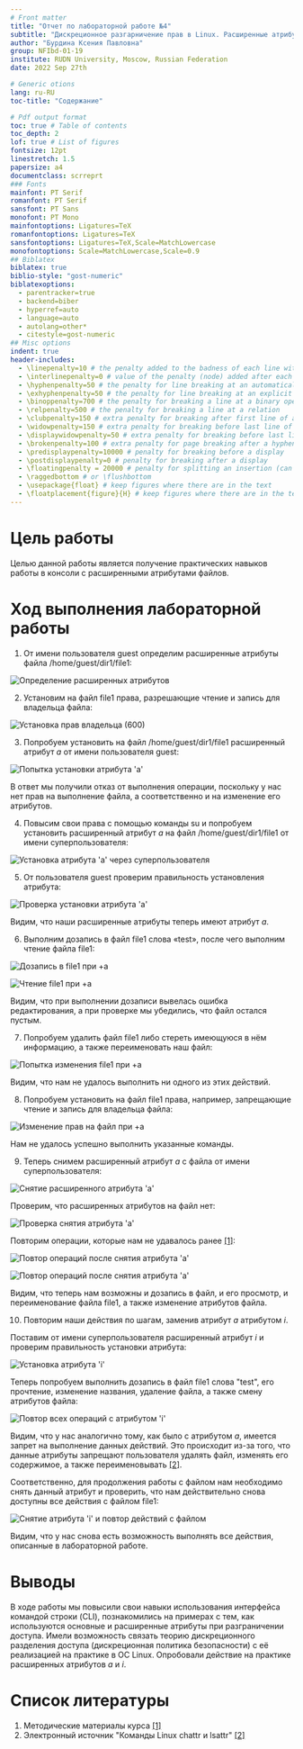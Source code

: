 ```yaml
---
# Front matter
title: "Отчет по лабораторной работе №4"
subtitle: "Дискреционное разгарничение прав в Linux. Расширенные атрибуты"
author: "Бурдина Ксения Павловна"
group: NFIbd-01-19
institute: RUDN University, Moscow, Russian Federation
date: 2022 Sep 27th

# Generic otions
lang: ru-RU
toc-title: "Содержание"

# Pdf output format
toc: true # Table of contents
toc_depth: 2
lof: true # List of figures
fontsize: 12pt
linestretch: 1.5
papersize: a4
documentclass: scrreprt
### Fonts
mainfont: PT Serif
romanfont: PT Serif
sansfont: PT Sans
monofont: PT Mono
mainfontoptions: Ligatures=TeX
romanfontoptions: Ligatures=TeX
sansfontoptions: Ligatures=TeX,Scale=MatchLowercase
monofontoptions: Scale=MatchLowercase,Scale=0.9
## Biblatex
biblatex: true
biblio-style: "gost-numeric"
biblatexoptions:
  - parentracker=true
  - backend=biber
  - hyperref=auto
  - language=auto
  - autolang=other*
  - citestyle=gost-numeric
## Misc options
indent: true
header-includes:
  - \linepenalty=10 # the penalty added to the badness of each line within a paragraph (no associated penalty node) Increasing the value makes tex try to have fewer lines in the paragraph.
  - \interlinepenalty=0 # value of the penalty (node) added after each line of a paragraph.
  - \hyphenpenalty=50 # the penalty for line breaking at an automatically inserted hyphen
  - \exhyphenpenalty=50 # the penalty for line breaking at an explicit hyphen
  - \binoppenalty=700 # the penalty for breaking a line at a binary operator
  - \relpenalty=500 # the penalty for breaking a line at a relation
  - \clubpenalty=150 # extra penalty for breaking after first line of a paragraph
  - \widowpenalty=150 # extra penalty for breaking before last line of a paragraph
  - \displaywidowpenalty=50 # extra penalty for breaking before last line before a display math
  - \brokenpenalty=100 # extra penalty for page breaking after a hyphenated line
  - \predisplaypenalty=10000 # penalty for breaking before a display
  - \postdisplaypenalty=0 # penalty for breaking after a display
  - \floatingpenalty = 20000 # penalty for splitting an insertion (can only be split footnote in standard LaTeX)
  - \raggedbottom # or \flushbottom
  - \usepackage{float} # keep figures where there are in the text
  - \floatplacement{figure}{H} # keep figures where there are in the text
---
```


# Цель работы

Целью данной работы является получение практических навыков работы в консоли с расширенными атрибутами файлов.

# Ход выполнения лабораторной работы

1. От имени пользователя guest определим расширенные атрибуты файла /home/guest/dir1/file1:

![Определение расширенных атрибутов](screens/2.jpg)

2. Установим на файл file1 права, разрешающие чтение и запись для владельца файла:

![Установка прав владельца (600)](screens/3.jpg)

3. Попробуем установить на файл /home/guest/dir1/file1 расширенный атрибут *a* от имени пользователя guest:

![Попытка установки атрибута 'a'](screens/4.jpg)

В ответ мы получили отказ от выполнения операции, поскольку у нас нет прав на выполнение файла, а соответственно и на изменение его атрибутов.

4. Повысим свои права с помощью команды su и попробуем установить расширенный атрибут *a* на файл /home/guest/dir1/file1 от имени суперпользователя:

![Установка атрибута 'a' через суперпользователя](screens/5.jpg)

5. От пользователя guest проверим правильность установления атрибута:

![Проверка установки атрибута 'a'](screens/6.jpg)

Видим, что наши расширенные атрибуты теперь имеют атрибут *a*.

6. Выполним дозапись в файл file1 слова «test», после чего выполним чтение файла file1:

![Дозапись в file1 при +а](screens/7.jpg)

![Чтение file1 при +а](screens/8.jpg)

Видим, что при выполнении дозаписи вывелась ошибка редактирования, а при проверке мы убедились, что файл остался пустым.

7. Попробуем удалить файл file1 либо стереть имеющуюся в нём информацию, а также переименовать наш файл:

![Попытка изменения file1 при +а](screens/9.jpg)

Видим, что нам не удалось выполнить ни одного из этих действий.

8. Попробуем установить на файл file1 права, например, запрещающие чтение и запись для владельца файла:

![Изменение прав на файл при +а](screens/10.jpg)

Нам не удалось успешно выполнить указанные команды.

9. Теперь снимем расширенный атрибут *a* с файла от имени суперпользователя:

![Снятие расширенного атрибута 'a'](screens/11.jpg)

Проверим, что расширенных атрибутов на файл нет:

![Проверка снятия атрибута 'a'](screens/12.jpg)

Повторим операции, которые нам не удавалось ранее [[1]](https://esystem.rudn.ru/pluginfile.php/1651887/mod_resource/content/3/004-lab_discret_extattr.pdf):

![Повтор операций после снятия атрибута 'a'](screens/13.jpg)

![Повтор операций после снятия атрибута 'a'](screens/14.jpg)

Видим, что теперь нам возможны и дозапись в файл, и его просмотр, и переименование файла file1, а также изменение атрибутов файла.

10. Повторим наши действия по шагам, заменив атрибут *a* атрибутом *i*.

Поставим от имени суперпользователя расширенный атрибут *i* и проверим правильность установки атрибута:

![Установка атрибута 'i'](screens/15.jpg)

Теперь попробуем выполнить дозапись в файл file1 слова "test", его прочтение, изменение названия, удаление файла, а также смену атрибутов файла:

![Повтор всех операций с атрибутом 'i'](screens/16.jpg)

Видим, что у нас аналогично тому, как было с атрибутом *a*, имеется запрет на выполнение данных действий. Это происходит из-за того, что данные атрибуты запрещают пользователя удалять файл, изменять его содержимое, а также переименовывать [[2]](https://translated.turbopages.org/proxy_u/en-ru.ru.04fe409b-6333f962-77c5da5e-74722d776562/https/www.computerhope.com/unix/chattr.htm).

Соответственно, для продолжения работы с файлом нам необходимо снять данный атрибут и проверить, что нам действительно снова доступны все действия с файлом file1:

![Снятие атрибута 'i' и повтор действий с файлом](screens/17.jpg)

Видим, что у нас снова есть возможность выполнять все действия, описанные в лабораторной работе.

# Выводы

В ходе работы мы повысили свои навыки использования интерфейса командой строки (CLI), познакомились на примерах с тем, как используются основные и расширенные атрибуты при разграничении доступа. Имели возможность связать теорию дискреционного разделения доступа (дискреционная политика безопасности) с её реализацией на практике в ОС Linux. Опробовали действие на практике расширенных атрибутов *a* и *i*.

# Список литературы

1. Методические материалы курса [[1]](https://esystem.rudn.ru/pluginfile.php/1651887/mod_resource/content/3/004-lab_discret_extattr.pdf)
2. Электронный источник "Команды Linux chattr и lsattr" [[2]](https://translated.turbopages.org/proxy_u/en-ru.ru.04fe409b-6333f962-77c5da5e-74722d776562/https/www.computerhope.com/unix/chattr.htm)

